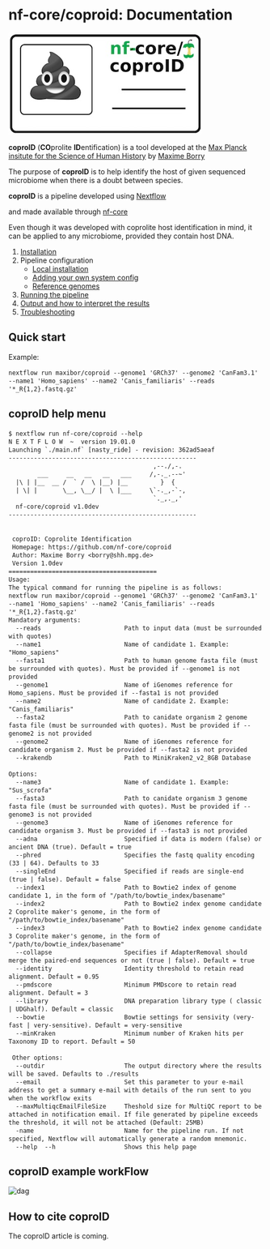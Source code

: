 # nf-core/coproid: Documentation

![logo](source/\_static/img/coproid_logo_small.jpg)

**coproID** (**CO**prolite **ID**entification) is a tool developed at the
[Max Planck insitute for the Science of Human History](http://www.shh.mpg.de/en)
by [Maxime Borry](https://github.com/maxibor)

The purpose of **coproID** is to help identify the host of given sequenced
microbiome when there is a doubt between species.

**coproID** is a pipeline developed using [Nextflow](https://www.nextflow.io/)

and made available through [nf-core](https://github.com/nf-core)

Even though it was developed with coprolite host identification in mind, it can
 be applied to any microbiome, provided they contain host DNA.

1. [Installation](https://nf-co.re/usage/installation)
2. Pipeline configuration
    - [Local installation](https://nf-co.re/usage/local_installation)
    - [Adding your own system config](https://nf-co.re/usage/adding_own_config)
    - [Reference genomes](https://nf-co.re/usage/reference_genomes)
3. [Running the pipeline](usage.md)
4. [Output and how to interpret the results](output.md)
5. [Troubleshooting](https://nf-co.re/usage/troubleshooting)

## Quick start

Example:

    nextflow run maxibor/coproid --genome1 'GRCh37' --genome2 'CanFam3.1' --name1 'Homo_sapiens' --name2 'Canis_familiaris' --reads '*_R{1,2}.fastq.gz'

## coproID help menu

    $ nextflow run nf-core/coproid --help
    N E X T F L O W  ~  version 19.01.0
    Launching `./main.nf` [nasty_ride] - revision: 362ad5aeaf
    ----------------------------------------------------
                                            ,--./,-.
            ___     __   __   __   ___     /,-._.--~'
      |\ | |__  __ /  ` /  \ |__) |__         }  {
      | \| |       \__, \__/ |  \ |___     \`-._,-`-,
                                            `._,._,'
      nf-core/coproid v1.0dev
    ----------------------------------------------------


     coproID: Coprolite Identification
     Homepage: https://github.com/nf-core/coproid
     Author: Maxime Borry <borry@shh.mpg.de>
     Version 1.0dev
    =========================================
    Usage:
    The typical command for running the pipeline is as follows:
    nextflow run maxibor/coproid --genome1 'GRCh37' --genome2 'CanFam3.1' --name1 'Homo_sapiens' --name2 'Canis_familiaris' --reads '*_R{1,2}.fastq.gz'
    Mandatory arguments:
      --reads                       Path to input data (must be surrounded with quotes)
      --name1                       Name of candidate 1. Example: "Homo_sapiens"
      --fasta1                      Path to human genome fasta file (must be surrounded with quotes). Must be provided if --genome1 is not provided
      --genome1                     Name of iGenomes reference for Homo_sapiens. Must be provided if --fasta1 is not provided
      --name2                       Name of candidate 2. Example: "Canis_familiaris"
      --fasta2                      Path to canidate organism 2 genome fasta file (must be surrounded with quotes). Must be provided if --genome2 is not provided
      --genome2                     Name of iGenomes reference for candidate organism 2. Must be provided if --fasta2 is not provided
      --krakendb                    Path to MiniKraken2_v2_8GB Database

    Options:
      --name3                       Name of candidate 1. Example: "Sus_scrofa"
      --fasta3                      Path to canidate organism 3 genome fasta file (must be surrounded with quotes). Must be provided if --genome3 is not provided
      --genome3                     Name of iGenomes reference for candidate organism 3. Must be provided if --fasta3 is not provided
      --adna                        Specified if data is modern (false) or ancient DNA (true). Default = true
      --phred                       Specifies the fastq quality encoding (33 | 64). Defaults to 33
      --singleEnd                   Specified if reads are single-end (true | false). Default = false
      --index1                      Path to Bowtie2 index of genome candidate 1, in the form of "/path/to/bowtie_index/basename"
      --index2                      Path to Bowtie2 index genome candidate 2 Coprolite maker's genome, in the form of "/path/to/bowtie_index/basename"
      --index3                      Path to Bowtie2 index genome candidate 3 Coprolite maker's genome, in the form of "/path/to/bowtie_index/basename"
      --collapse                    Specifies if AdapterRemoval should merge the paired-end sequences or not (true | false). Default = true
      --identity                    Identity threshold to retain read alignment. Default = 0.95
      --pmdscore                    Minimum PMDscore to retain read alignment. Default = 3
      --library                     DNA preparation library type ( classic | UDGhalf). Default = classic
      --bowtie                      Bowtie settings for sensivity (very-fast | very-sensitive). Default = very-sensitive
      --minKraken                   Minimum number of Kraken hits per Taxonomy ID to report. Default = 50

     Other options:
      --outdir                      The output directory where the results will be saved. Defaults to ./results
      --email                       Set this parameter to your e-mail address to get a summary e-mail with details of the run sent to you when the workflow exits
      --maxMultiqcEmailFileSize     Theshold size for MultiQC report to be attached in notification email. If file generated by pipeline exceeds the threshold, it will not be attached (Default: 25MB)
      -name                         Name for the pipeline run. If not specified, Nextflow will automatically generate a random mnemonic.
      --help  --h                   Shows this help page

## coproID example workFlow

![dag](_static/img/coproid_dag.png)

## How to cite coproID

The coproID article is coming.
